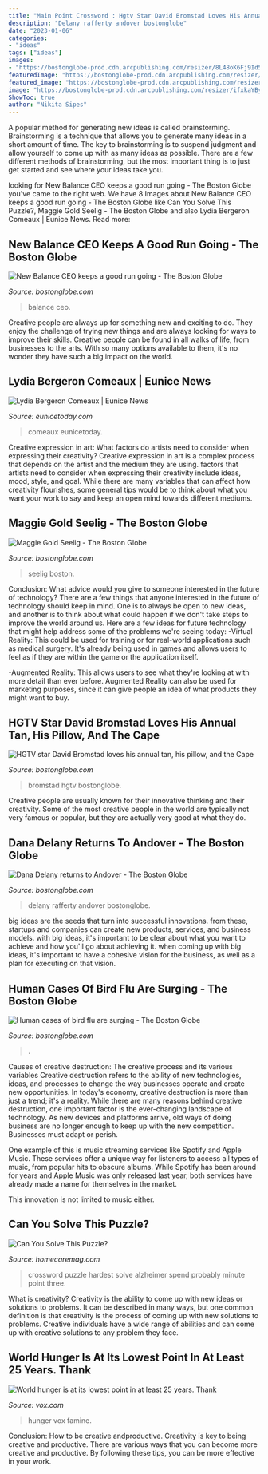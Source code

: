 ```yaml
---
title: "Main Point Crossword : Hgtv Star David Bromstad Loves His Annual Tan, His Pillow, And The Cape"
description: "Delany rafferty andover bostonglobe"
date: "2023-01-06"
categories:
- "ideas"
tags: ["ideas"]
images:
- "https://bostonglobe-prod.cdn.arcpublishing.com/resizer/8L48oK6Fj9Id5uUX7bEVVo0CpLI=/506x0/arc-anglerfish-arc2-prod-bostonglobe.s3.amazonaws.com/public/2RV6OCA3FII6HE3PPDOGSWP4OE.jpg"
featuredImage: "https://bostonglobe-prod.cdn.arcpublishing.com/resizer/ifxkaYBy2IoIdpPtNTdf3c6v1bo=/506x0/cloudfront-us-east-1.images.arcpublishing.com/bostonglobe/NS2W5AQBV5BL7A57KCFPBHSWRQ.jpeg"
featured_image: "https://bostonglobe-prod.cdn.arcpublishing.com/resizer/mL-fZ1eLp9GLQ9oE0uwUsZve4wE=/506x0/arc-anglerfish-arc2-prod-bostonglobe.s3.amazonaws.com/public/3D6APMXVSUI6HO77RJMADOI2LQ.jpg"
image: "https://bostonglobe-prod.cdn.arcpublishing.com/resizer/ifxkaYBy2IoIdpPtNTdf3c6v1bo=/506x0/cloudfront-us-east-1.images.arcpublishing.com/bostonglobe/NS2W5AQBV5BL7A57KCFPBHSWRQ.jpeg"
ShowToc: true
author: "Nikita Sipes"
---
```



A popular method for generating new ideas is called brainstorming. Brainstorming is a technique that allows you to generate many ideas in a short amount of time. The key to brainstorming is to suspend judgment and allow yourself to come up with as many ideas as possible. There are a few different methods of brainstorming, but the most important thing is to just get started and see where your ideas take you.

	

		
looking for New Balance CEO keeps a good run going - The Boston Globe you've came to the right web. We have 8 Images about New Balance CEO keeps a good run going - The Boston Globe like Can You Solve This Puzzle?, Maggie Gold Seelig - The Boston Globe and also Lydia Bergeron Comeaux | Eunice News. Read more:
		
    
## New Balance CEO Keeps A Good Run Going - The Boston Globe

<img loading=lazy src="https://bostonglobe-prod.cdn.arcpublishing.com/resizer/8L48oK6Fj9Id5uUX7bEVVo0CpLI=/506x0/arc-anglerfish-arc2-prod-bostonglobe.s3.amazonaws.com/public/2RV6OCA3FII6HE3PPDOGSWP4OE.jpg" onerror="this.onerror=null;this.src='https://tse4.mm.bing.net/th?id=OIP.ntVZMxfhYhJPq_JkJNLuWgHaMo&amp;pid=15.1';" alt="New Balance CEO keeps a good run going - The Boston Globe">

_Source: bostonglobe.com_

>balance ceo. 

	

Creative people are always up for something new and exciting to do. They enjoy the challenge of trying new things and are always looking for ways to improve their skills. Creative people can be found in all walks of life, from businesses to the arts. With so many options available to them, it's no wonder they have such a big impact on the world.

    
## Lydia Bergeron Comeaux | Eunice News

<img loading=lazy src="https://www.eunicetoday.com/sites/eunicetoday.com/files/field/image/obit-lydia_comeaux.jpg" onerror="this.onerror=null;this.src='https://tse4.mm.bing.net/th?id=OIP.J-zY4yuhK9I8cSc5jvOOaAAAAA&amp;pid=15.1';" alt="Lydia Bergeron Comeaux | Eunice News">

_Source: eunicetoday.com_

>comeaux eunicetoday. 

	

Creative expression in art: What factors do artists need to consider when expressing their creativity?
Creative expression in art is a complex process that depends on the artist and the medium they are using. factors that artists need to consider when expressing their creativity include ideas, mood, style, and goal. While there are many variables that can affect how creativity flourishes, some general tips would be to think about what you want your work to say and keep an open mind towards different mediums.

    
## Maggie Gold Seelig - The Boston Globe

<img loading=lazy src="https://bostonglobe-prod.cdn.arcpublishing.com/resizer/qe2YO08rIx3EP6--whz94PyYbok=/506x0/arc-anglerfish-arc2-prod-bostonglobe.s3.amazonaws.com/public/7DC3SOXIQYI6DLPDD3JBRAG35E.jpg" onerror="this.onerror=null;this.src='https://tse2.mm.bing.net/th?id=OIP.EbH8ZM2klLYqbJrjZnRMRwHaKZ&amp;pid=15.1';" alt="Maggie Gold Seelig - The Boston Globe">

_Source: bostonglobe.com_

>seelig boston. 

	

Conclusion: What advice would you give to someone interested in the future of technology?
There are a few things that anyone interested in the future of technology should keep in mind. One is to always be open to new ideas, and another is to think about what could happen if we don't take steps to improve the world around us. Here are a few ideas for future technology that might help address some of the problems we're seeing today: 
-Virtual Reality: This could be used for training or for real-world applications such as medical surgery. It's already being used in games and allows users to feel as if they are within the game or the application itself. 

-Augmented Reality: This allows users to see what they're looking at with more detail than ever before. Augmented Reality can also be used for marketing purposes, since it can give people an idea of what products they might want to buy.

    
## HGTV Star David Bromstad Loves His Annual Tan, His Pillow, And The Cape

<img loading=lazy src="https://bostonglobe-prod.cdn.arcpublishing.com/resizer/ifxkaYBy2IoIdpPtNTdf3c6v1bo=/506x0/cloudfront-us-east-1.images.arcpublishing.com/bostonglobe/NS2W5AQBV5BL7A57KCFPBHSWRQ.jpeg" onerror="this.onerror=null;this.src='https://tse1.mm.bing.net/th?id=OIP.PdCACcS2uR_LWlbv0jgELAHaJ3&amp;pid=15.1';" alt="HGTV star David Bromstad loves his annual tan, his pillow, and the Cape">

_Source: bostonglobe.com_

>bromstad hgtv bostonglobe. 

	

Creative people are usually known for their innovative thinking and their creativity. Some of the most creative people in the world are typically not very famous or popular, but they are actually very good at what they do.

    
## Dana Delany Returns To Andover - The Boston Globe

<img loading=lazy src="https://bostonglobe-prod.cdn.arcpublishing.com/resizer/mL-fZ1eLp9GLQ9oE0uwUsZve4wE=/506x0/arc-anglerfish-arc2-prod-bostonglobe.s3.amazonaws.com/public/3D6APMXVSUI6HO77RJMADOI2LQ.jpg" onerror="this.onerror=null;this.src='https://tse4.mm.bing.net/th?id=OIP.1Azjtqx2aY7c0f7-iYrpYAHaJ4&amp;pid=15.1';" alt="Dana Delany returns to Andover - The Boston Globe">

_Source: bostonglobe.com_

>delany rafferty andover bostonglobe. 

	

big ideas are the seeds that turn into successful innovations. from these, startups and companies can create new products, services, and business models. with big ideas, it's important to be clear about what you want to achieve and how you'll go about achieving it. when coming up with big ideas, it's important to have a cohesive vision for the business, as well as a plan for executing on that vision.

    
## Human Cases Of Bird Flu Are Surging - The Boston Globe

<img loading=lazy src="https://bostonglobe-prod.cdn.arcpublishing.com/resizer/wq-BmtRp9lQMo2-sLswDKD_Skbc=/506x0/arc-anglerfish-arc2-prod-bostonglobe.s3.amazonaws.com/public/CYLUYBX6AMI6NCXADGXFYIL55Q.jpg" onerror="this.onerror=null;this.src='https://tse2.mm.bing.net/th?id=OIP.ac-Tqa9MoJ1R2iG-XowHSQHaHa&amp;pid=15.1';" alt="Human cases of bird flu are surging - The Boston Globe">

_Source: bostonglobe.com_

>. 

	

Causes of creative destruction: The creative process and its various variables
Creative destruction refers to the ability of new technologies, ideas, and processes to change the way businesses operate and create new opportunities. In today's economy, creative destruction is more than just a trend; it's a reality.
While there are many reasons behind creative destruction, one important factor is the ever-changing landscape of technology. As new devices and platforms arrive, old ways of doing business are no longer enough to keep up with the new competition. Businesses must adapt or perish.

One example of this is music streaming services like Spotify and Apple Music. These services offer a unique way for listeners to access all types of music, from popular hits to obscure albums. While Spotify has been around for years and Apple Music was only released last year, both services have already made a name for themselves in the market.

This innovation is not limited to music either.

    
## Can You Solve This Puzzle?

<img loading=lazy src="https://www.homecaremag.com/sites/default/files/0519/TheHardestCrosswordAd_011317.png" onerror="this.onerror=null;this.src='https://tse4.mm.bing.net/th?id=OIP.ifoqW30-4Z2yWb_LGwNAswHaKM&amp;pid=15.1';" alt="Can You Solve This Puzzle?">

_Source: homecaremag.com_

>crossword puzzle hardest solve alzheimer spend probably minute point three. 

	

What is creativity?
Creativity is the ability to come up with new ideas or solutions to problems. It can be described in many ways, but one common definition is that creativity is the process of coming up with new solutions to problems. Creative individuals have a wide range of abilities and can come up with creative solutions to any problem they face.

    
## World Hunger Is At Its Lowest Point In At Least 25 Years. Thank

<img loading=lazy src="https://cdn.vox-cdn.com/thumbor/PF1loa2x3yNufwC54SeoLO6iPbc=/0x188:3600x2213/1600x900/cdn.vox-cdn.com/uploads/chorus_image/image/49552555/GettyImages-451799202.0.jpg" onerror="this.onerror=null;this.src='https://tse3.mm.bing.net/th?id=OIP.x7EQ_zZseXGAYTizX9MUCgHaEK&amp;pid=15.1';" alt="World hunger is at its lowest point in at least 25 years. Thank">

_Source: vox.com_

>hunger vox famine. 

	

Conclusion: How to be creative andproductive.
Creativity is key to being creative and productive. There are various ways that you can become more creative and productive. By following these tips, you can be more effective in your work.


